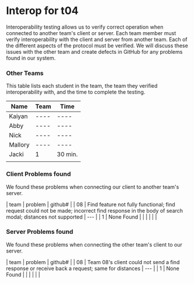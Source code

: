# Interop for t04

Interoperability testing allows us to verify correct operation when connected to another team's client or server.
Each team member must verify interoperability with the client and server from another team.
Each of the different aspects of the protocol must be verified.
We will discuss these issues with the other team and create defects in GitHub for any problems found in our system.
 
### Other Teams

This table lists each student in the team, the team they verified interoperability with, and the time to complete the testing.

| Name | Team | Time |
| ---- | ---- | ---- |
| Kaiyan | ---- | ---- |
| Abby | ---- | ---- |
| Nick | ---- | ---- |
| Mallory | ---- | ---- |
| Jacki | 1 | 30 min. |
|  |  | |


### Client Problems found

We found these problems when connecting our client to another team's server.

| team | problem | github# |
| 08 |  Find feature not fully functional; find request could not be made; incorrect find response in the body of search modal; distances not supported | --- |
| 1 | None Found | |
|  |  |  |


### Server Problems found

We found these problems when connecting the other team's client to our server.

| team |  problem | github# |
| 08 |  Team 08's client could not send a find response or receive back a request; same for distances | --- |
| 1 | None Found | |
|  |  |  |